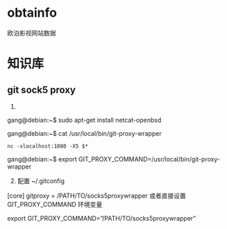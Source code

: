 # obtainfo
欧泊影视网站数据

# 知识库
## git sock5 proxy
1. 
gang@debian:~$ sudo apt-get install netcat-openbsd

gang@debian:~$ cat /usr/local/bin/git-proxy-wrapper
```#!/bin/bash
nc -xlocalhost:1080 -X5 $*
```
gang@debian:~$ export GIT_PROXY_COMMAND=/usr/local/bin/git-proxy-wrapper

2. 配置 ~/.gitconfig

[core]
gitproxy = /PATH/TO/socks5proxywrapper
或者直接设置 GIT_PROXY_COMMAND 环境变量

export GIT_PROXY_COMMAND=”/PATH/TO/socks5proxywrapper”
